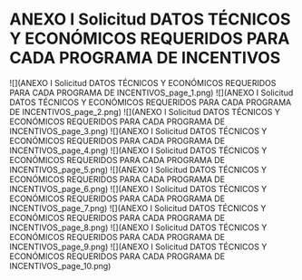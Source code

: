 # ANEXO I Solicitud DATOS  TÉCNICOS  Y  ECONÓMICOS  REQUERIDOS  PARA  CADA  PROGRAMA  DE  INCENTIVOS
![](ANEXO I Solicitud DATOS  TÉCNICOS  Y  ECONÓMICOS  REQUERIDOS  PARA  CADA  PROGRAMA  DE  INCENTIVOS_page_1.png)
![](ANEXO I Solicitud DATOS  TÉCNICOS  Y  ECONÓMICOS  REQUERIDOS  PARA  CADA  PROGRAMA  DE  INCENTIVOS_page_2.png)
![](ANEXO I Solicitud DATOS  TÉCNICOS  Y  ECONÓMICOS  REQUERIDOS  PARA  CADA  PROGRAMA  DE  INCENTIVOS_page_3.png)
![](ANEXO I Solicitud DATOS  TÉCNICOS  Y  ECONÓMICOS  REQUERIDOS  PARA  CADA  PROGRAMA  DE  INCENTIVOS_page_4.png)
![](ANEXO I Solicitud DATOS  TÉCNICOS  Y  ECONÓMICOS  REQUERIDOS  PARA  CADA  PROGRAMA  DE  INCENTIVOS_page_5.png)
![](ANEXO I Solicitud DATOS  TÉCNICOS  Y  ECONÓMICOS  REQUERIDOS  PARA  CADA  PROGRAMA  DE  INCENTIVOS_page_6.png)
![](ANEXO I Solicitud DATOS  TÉCNICOS  Y  ECONÓMICOS  REQUERIDOS  PARA  CADA  PROGRAMA  DE  INCENTIVOS_page_7.png)
![](ANEXO I Solicitud DATOS  TÉCNICOS  Y  ECONÓMICOS  REQUERIDOS  PARA  CADA  PROGRAMA  DE  INCENTIVOS_page_8.png)
![](ANEXO I Solicitud DATOS  TÉCNICOS  Y  ECONÓMICOS  REQUERIDOS  PARA  CADA  PROGRAMA  DE  INCENTIVOS_page_9.png)
![](ANEXO I Solicitud DATOS  TÉCNICOS  Y  ECONÓMICOS  REQUERIDOS  PARA  CADA  PROGRAMA  DE  INCENTIVOS_page_10.png)

